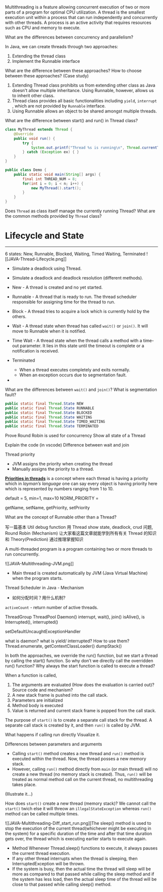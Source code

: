 Multithreading is a feature allowing concurrent execution of two or more parts of a program for optimal CPU utilization.
A thread is the smallest execution unit within a process that can run independently and concurrently with other threads.
A process is an active activity that requires resources such as CPU and memory to execute.

What are the differences between concurrency and parallelism?

In Java, we can create threads through two approaches:
1. Extending the thread class
2. Implement the Runnable interface

What are the difference between these approaches? How to choose between these approaches? (Case study)

1. Extending Thread class prohibits us from extending other class as Java doesn't allow multiple inheritance. Using Runnable, however, allows us to inherit other class.
2. Thread class provides all basic functionalities including `yield`, `interrupt` , which are not provided by `Runnable` interface.
3. Using Runnable allows an object to be shared amongst multiple threads.

What are the difference between start() and run() in Thread class?

```java
class MyThread extends Thread {
	@Override
	public void run() {
		try {
			System.out.printf("Thread %s is running\n", Thread.currentThread().getId());
		} catch (Exception ex) { }
	}
}

public class Demo {
	public static void main(String[] args) {
		final int THREAD_NUM = 8;
		for(int i = 0; i < n; i++) {
			new MyThread().start();
		}
	}
}
```

Does `Thread` as class itself manage the currently running Thread? What are the common methods provided by `Thread` class?

# Lifecycle and State
---
6 states: New, Runnable, Blocked, Waiting, Timed Waiting, Terminated
![[JAVA-Thread-Lifecycle.png]]


- Simulate a deadlock using Thread.
- Simulate a deadlock and deadlock resolution (different methods).

- New - A thread is created and no yet started.
- Runnable - A thread that is ready to run. The thread scheduler responsible for assigning time for the thread to run.
- Block - A thread tries to acquire a lock which is currently hold by the others.
- Wait - A thread state when thread has called `wait()` or `join()`. It will move to Runnable when it is notified.
- Time Wait - A thread state when the thread calls a method with a time-out parameter. It lies in this state until the timeout is complete or a notification is received.
- Terminated
	- When a thread executes completely and exits normally.
	- When an exception occurs due to segmentation fault.
- 

What are the differences between `wait()` and `join()`?
What is segmentation fault?

```java
public static final Thread.State NEW
public static final Thread.State RUNNABLE
public static final Thread.State BLOCKED
public static final Thread.State WAITING
public static final Thread.State TIMED_WAITING
public static final Thread.State TERMINATED
```

Prove Round Robin is used for concurrency
Show all state of a Thread

Explain the code (in vscode)
Difference between wait and join

Thread priority
- JVM assigns the priority when creating the thread 
- Manually assigns the priority to a thread.

[**Priorities in threads**](https://www.geeksforgeeks.org/java-thread-priority-multithreading/) is a concept where each thread is having a priority which in *layman’s language* one can say every object is having priority here which is represented by numbers ranging from 1 to 10.

default = 5, min=1, max=10
NORM_PRIORITY = 

getName, setName, getPriority, setPriority

What are the concept of Runnable other than a Thread?

写一篇基本 Util debug function
用 Thread show state, deadlock, crud 问题, Round Robin (Mechanism)
让大家看这篇文章就能学到所有有关 Thread 的知识和 Theory(Prediction) 通过推理掌握知识


A multi-threaded program is a program containing two or more threads to run concurrently.

![[JAVA-Multithreading-JVM.png]]
- Main thread is created automatically by JVM (Java Virtual Machine) when the program starts.

Thread Scheduler in Java - Mechanism
- 如何分配时间？用什么机制?

`activeCount` - return number of active threads.

ThreadGroup
ThreadPool
Daemon()
interrupt, wait(), join()
isAlive(), is Interrupted(), interrupted()

setDefaultUncaughtExceptionHandler

what is daemon?
what is yield/ interrupted? How to use them?
Thread.enumerate, getContextClassLoader()
dumpStack()

In both the approaches, we override the run() function, but we start a thread by calling the start() function. So why don’t we directly call the overridden run() function? Why always the start function is called to execute a thread?

When a function is called, 
1. The arguments are evaluated (How does the evaluation is carried out)? Source code and mechanism?
2. A new stack frame is pushed into the call stack.
3. Parameters are initialized
4. Method body is executed
5. Value is returned and current stack frame is popped from the call stack.

The purpose of `start()` is to create a separate call stack for the thread. A separate call stack is created by it, and then `run()` is called by JVM.

What happens if calling run directly Visualize it.

Differences between parameters and arguments

- Calling `start()` method creates a new thread and `run()` method is executed within the thread. Now, the thread posses a new memory stack.
- However, calling `run()` method directly from `main` (or main thread) will no create a new thread (no memory stack is created). Thus, `run()` will be treated as normal method call on the current thread, no multithreading takes place.

(Illustrate it...)

How does `start()` create a new thread (memory stack)?
We cannot call the `start()` twich else it will threow an `illegalStateException` whereas `run()` method can be called multiple times.

![[JAVA-Multithreading-Diff_start_run.png]]The sleep() method is used to stop the execution of the current thread(whichever might be executing in the system) for a specific duration of the time and after that time duration gets over, the thread which is executing earlier starts to execute again.

- Method Whenever Thread.sleep() functions to execute, it always pauses the current thread execution.
- If any other thread interrupts when the thread is sleeping, then InterruptedException will be thrown.
- If the system is busy, then the actual time the thread will sleep will be more as compared to that passed while calling the sleep method and if the system has less load, then the actual sleep time of the thread will be close to that passed while calling sleep() method.